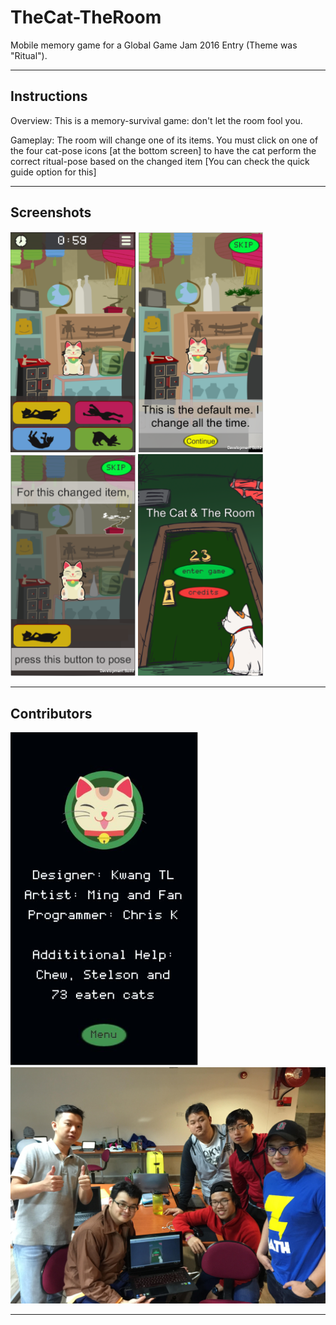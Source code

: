 # TheCat-TheRoom
Mobile memory game for a Global Game Jam 2016 Entry (Theme was "Ritual"). 

--- 

## Instructions

Overview: This is a memory-survival game: don't let the room fool you.

Gameplay: The room will change one of its items. You must click on one of the four cat-pose icons [at the bottom screen] to have the cat perform the correct ritual-pose based on the changed item [You can check the quick guide option for this]

---

## Screenshots

<img src="https://github.com/chriskok/TheCat-TheRoom/blob/master/Pictures/Main.PNG" width = 200>

<img src="https://github.com/chriskok/TheCat-TheRoom/blob/master/Pictures/Tutorial0.PNG" width = 200>

<img src="https://github.com/chriskok/TheCat-TheRoom/blob/master/Pictures/Tutorial1.PNG" width = 200>

<img src="https://github.com/chriskok/TheCat-TheRoom/blob/master/Pictures/Menu.PNG" width = 200>

---

## Contributors

<img src="https://github.com/chriskok/TheCat-TheRoom/blob/master/Pictures/Credits.JPG?raw=true" width = 300>
<img src="https://github.com/chriskok/TheCat-TheRoom/blob/master/Pictures/GroupPic.jpg" width = 600>

---



